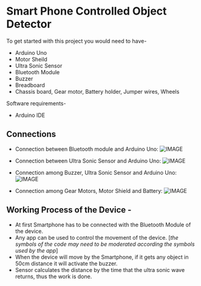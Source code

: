 # Smart Phone Controlled Object Detector

To get started with this project you would need to have-
+ Arduino Uno
+ Motor Sheild
+ Ultra Sonic Sensor
+ Bluetooth Module
+ Buzzer
+ Breadboard
+ Chassis board, Gear motor, Battery holder, Jumper wires, Wheels

Software requirements-
+ Arduino IDE

## Connections

+ Connection between Bluetooth module and Arduino Uno:
 ![IMAGE](../connections/Connection_arduino,bluetooth.png "Connection_arduino,bluetooth")
 
+ Connection between Ultra Sonic Sensor and Arduino Uno:
 ![IMAGE](../connections/sesor_connection.png "sesor_connection")

+ Connection among Buzzer, Ultra Sonic Sensor and Arduino Uno:
 ![IMAGE](../connections/Connection_arduino,sensor,buzzer.png "Connection_arduino,sensor,buzzer")

+ Connection among Gear Motors, Motor Shield and Battery: 
 ![IMAGE](../connections/Connection_motorShield,DCmotor.jpg "Connection_motorShield,DCmotor")

## Working Process of the Device - 
+ At first Smartphone has to be connected with the Bluetooth Module of the device. 
+ Any app can be used to control the movement of the device. [*the symbols of the code may need to be moderated according the symbols used by the app*]
+ When the device will move by the Smartphone, if it gets any object in 50cm distance it will activate the buzzer. 
+ Sensor calculates the distance by the time that the ultra sonic wave returns, thus the work is done. 
